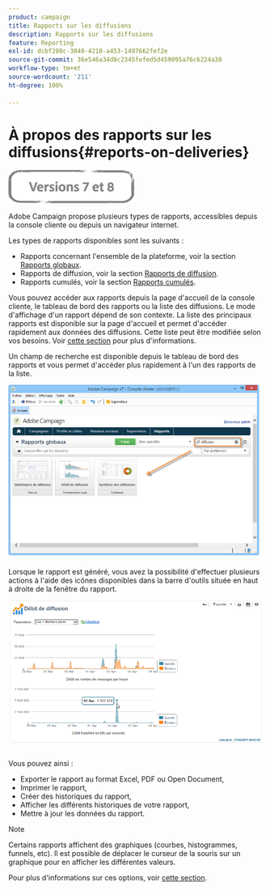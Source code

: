 ```yaml
---
product: campaign
title: Rapports sur les diffusions
description: Rapports sur les diffusions
feature: Reporting
exl-id: dcbf280c-3040-4218-a453-1497662fef2e
source-git-commit: 36e546a34d8c2345fefed5d459095a76c6224a38
workflow-type: tm+mt
source-wordcount: '211'
ht-degree: 100%

---
```


# À propos des rapports sur les diffusions{#reports-on-deliveries}

![](../../assets/common.svg)

Adobe Campaign propose plusieurs types de rapports, accessibles depuis la console cliente ou depuis un navigateur internet.

Les types de rapports disponibles sont les suivants :

* Rapports concernant l&#39;ensemble de la plateforme, voir la section [Rapports globaux](../../reporting/using/global-reports.md).
* Rapports de diffusion, voir la section [Rapports de diffusion](../../reporting/using/delivery-reports.md).
* Rapports cumulés, voir la section [Rapports cumulés](../../reporting/using/cumulative-reports.md).

Vous pouvez accéder aux rapports depuis la page d&#39;accueil de la console cliente, le tableau de bord des rapports ou la liste des diffusions. Le mode d&#39;affichage d&#39;un rapport dépend de son contexte. La liste des principaux rapports est disponible sur la page d&#39;accueil et permet d&#39;accéder rapidement aux données des diffusions. Cette liste peut être modifiée selon vos besoins. Voir [cette section](../../reporting/using/about-reports-creation-in-campaign.md) pour plus d&#39;informations.


Un champ de recherche est disponible depuis le tableau de bord des rapports et vous permet d&#39;accéder plus rapidement à l&#39;un des rapports de la liste.

![](assets/s_ncs_user_report_searchfield.png)

Lorsque le rapport est généré, vous avez la possibilité d&#39;effectuer plusieurs actions à l&#39;aide des icônes disponibles dans la barre d&#39;outils située en haut à droite de la fenêtre du rapport.

![](assets/s_ncs_user_report_toolbar.png)

Vous pouvez ainsi :

* Exporter le rapport au format Excel, PDF ou Open Document,
* Imprimer le rapport,
* Créer des historiques du rapport,
* Afficher les différents historiques de votre rapport,
* Mettre à jour les données du rapport.

>[!NOTE]
>
>Certains rapports affichent des graphiques (courbes, histogrammes, funnels, etc). Il est possible de déplacer le curseur de la souris sur un graphique pour en afficher les différentes valeurs.

Pour plus d&#39;informations sur ces options, voir [cette section](../../reporting/using/about-adobe-campaign-reporting-tools.md).

